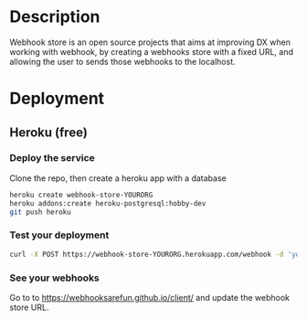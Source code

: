 # Description

Webhook store is an open source projects that aims at improving DX when working with webhook, by creating a webhooks store with a fixed URL, and allowing the user to sends those webhooks to the localhost.

# Deployment

## Heroku (free)

### Deploy the service

Clone the repo, then create a heroku app with a database

```sh
heroku create webhook-store-YOURORG
heroku addons:create heroku-postgresql:hobby-dev
git push heroku
```

### Test your deployment

```sh
curl -X POST https://webhook-store-YOURORG.herokuapp.com/webhook -d 'yolo=croute'
```

### See your webhooks

Go to to https://webhooksarefun.github.io/client/ and update the webhook store URL.
